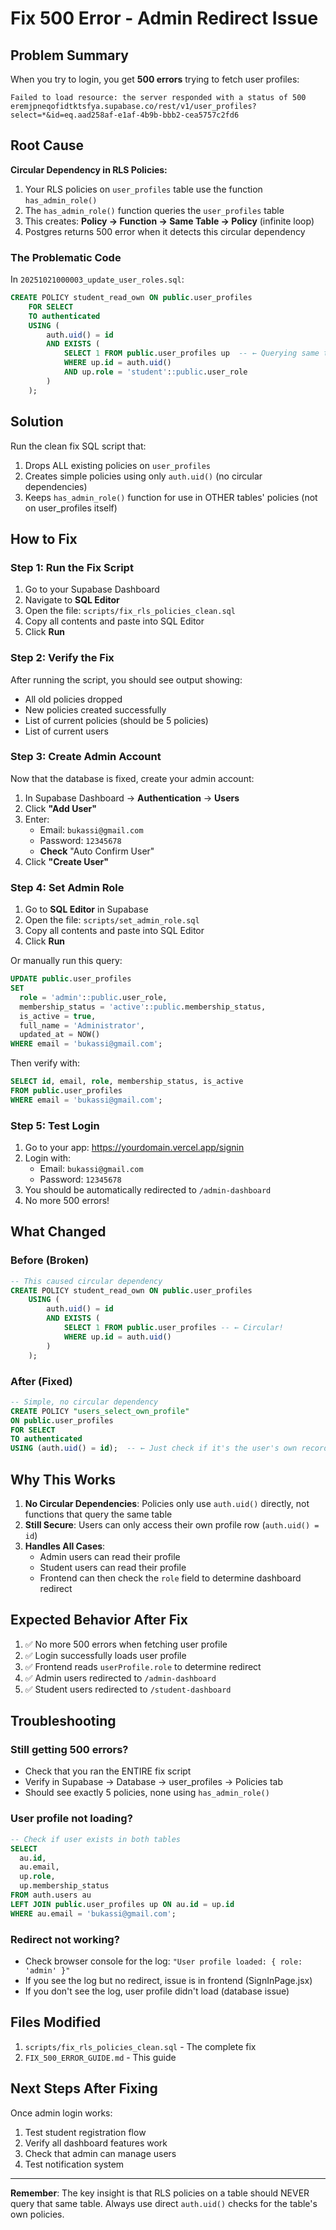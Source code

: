 # Fix 500 Error - Admin Redirect Issue

## Problem Summary

When you try to login, you get **500 errors** trying to fetch user profiles:
```
Failed to load resource: the server responded with a status of 500
eremjpneqofidtktsfya.supabase.co/rest/v1/user_profiles?select=*&id=eq.aad258af-e1af-4b9b-bbb2-cea5757c2fd6
```

## Root Cause

**Circular Dependency in RLS Policies:**

1. Your RLS policies on `user_profiles` table use the function `has_admin_role()`
2. The `has_admin_role()` function queries the `user_profiles` table
3. This creates: **Policy → Function → Same Table → Policy** (infinite loop)
4. Postgres returns 500 error when it detects this circular dependency

### The Problematic Code

In `20251021000003_update_user_roles.sql`:
```sql
CREATE POLICY student_read_own ON public.user_profiles
    FOR SELECT
    TO authenticated
    USING (
        auth.uid() = id 
        AND EXISTS (
            SELECT 1 FROM public.user_profiles up  -- ← Querying same table!
            WHERE up.id = auth.uid() 
            AND up.role = 'student'::public.user_role
        )
    );
```

## Solution

Run the clean fix SQL script that:
1. Drops ALL existing policies on `user_profiles`
2. Creates simple policies using only `auth.uid()` (no circular dependencies)
3. Keeps `has_admin_role()` function for use in OTHER tables' policies (not on user_profiles itself)

## How to Fix

### Step 1: Run the Fix Script

1. Go to your Supabase Dashboard
2. Navigate to **SQL Editor**
3. Open the file: `scripts/fix_rls_policies_clean.sql`
4. Copy all contents and paste into SQL Editor
5. Click **Run**

### Step 2: Verify the Fix

After running the script, you should see output showing:
- All old policies dropped
- New policies created successfully
- List of current policies (should be 5 policies)
- List of current users

### Step 3: Create Admin Account

Now that the database is fixed, create your admin account:

1. In Supabase Dashboard → **Authentication** → **Users**
2. Click **"Add User"**
3. Enter:
   - Email: `bukassi@gmail.com`
   - Password: `12345678`
   - **Check** "Auto Confirm User"
4. Click **"Create User"**

### Step 4: Set Admin Role

1. Go to **SQL Editor** in Supabase
2. Open the file: `scripts/set_admin_role.sql`
3. Copy all contents and paste into SQL Editor
4. Click **Run**

Or manually run this query:

```sql
UPDATE public.user_profiles
SET 
  role = 'admin'::public.user_role,
  membership_status = 'active'::public.membership_status,
  is_active = true,
  full_name = 'Administrator',
  updated_at = NOW()
WHERE email = 'bukassi@gmail.com';
```

Then verify with:

```sql
SELECT id, email, role, membership_status, is_active
FROM public.user_profiles
WHERE email = 'bukassi@gmail.com';
```

### Step 5: Test Login

1. Go to your app: https://yourdomain.vercel.app/signin
2. Login with:
   - Email: `bukassi@gmail.com`
   - Password: `12345678`
3. You should be automatically redirected to `/admin-dashboard`
4. No more 500 errors!

## What Changed

### Before (Broken)
```sql
-- This caused circular dependency
CREATE POLICY student_read_own ON public.user_profiles
    USING (
        auth.uid() = id 
        AND EXISTS (
            SELECT 1 FROM public.user_profiles -- ← Circular!
            WHERE up.id = auth.uid()
        )
    );
```

### After (Fixed)
```sql
-- Simple, no circular dependency
CREATE POLICY "users_select_own_profile"
ON public.user_profiles
FOR SELECT
TO authenticated
USING (auth.uid() = id);  -- ← Just check if it's the user's own record
```

## Why This Works

1. **No Circular Dependencies**: Policies only use `auth.uid()` directly, not functions that query the same table
2. **Still Secure**: Users can only access their own profile row (`auth.uid() = id`)
3. **Handles All Cases**: 
   - Admin users can read their profile
   - Student users can read their profile
   - Frontend can then check the `role` field to determine dashboard redirect

## Expected Behavior After Fix

1. ✅ No more 500 errors when fetching user profile
2. ✅ Login successfully loads user profile
3. ✅ Frontend reads `userProfile.role` to determine redirect
4. ✅ Admin users redirected to `/admin-dashboard`
5. ✅ Student users redirected to `/student-dashboard`

## Troubleshooting

### Still getting 500 errors?
- Check that you ran the ENTIRE fix script
- Verify in Supabase → Database → user_profiles → Policies tab
- Should see exactly 5 policies, none using `has_admin_role()`

### User profile not loading?
```sql
-- Check if user exists in both tables
SELECT 
  au.id,
  au.email,
  up.role,
  up.membership_status
FROM auth.users au
LEFT JOIN public.user_profiles up ON au.id = up.id
WHERE au.email = 'bukassi@gmail.com';
```

### Redirect not working?
- Check browser console for the log: `"User profile loaded: { role: 'admin' }"`
- If you see the log but no redirect, issue is in frontend (SignInPage.jsx)
- If you don't see the log, user profile didn't load (database issue)

## Files Modified

1. `scripts/fix_rls_policies_clean.sql` - The complete fix
2. `FIX_500_ERROR_GUIDE.md` - This guide

## Next Steps After Fixing

Once admin login works:
1. Test student registration flow
2. Verify all dashboard features work
3. Check that admin can manage users
4. Test notification system

---

**Remember**: The key insight is that RLS policies on a table should NEVER query that same table. Always use direct `auth.uid()` checks for the table's own policies.
